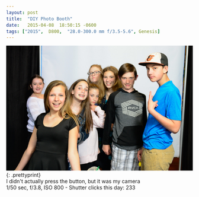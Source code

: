 ```yaml
---
layout: post
title:  "DIY Photo Booth"
date:   2015-04-08  18:50:15 -0600
tags: ["2015",  D800,  "28.0-300.0 mm f/3.5-5.6", Genesis]
---
```

![:title](/images/2015/2015_0408_DSC5592.jpg)
{: .prettyprint}  
I didn't actually press the button, but it was my camera  
1/50 sec, f/3.8, ISO 800 - Shutter clicks this day: 233